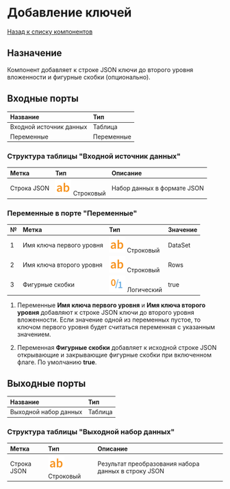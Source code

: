 # Добавление ключей

[Назад к списку компонентов](../README.md)

## Назначение

Компонент добавляет к строке JSON ключи до второго уровня вложенности и фигурные скобки (опционально).

## Входные порты

| Название                | Тип        |
|:------------------------|:-----------|
| Входной источник данных | Таблица    |
| Переменные              | Переменные |

### Структура таблицы "Входной источник данных"

| Метка         | Тип                                       | Описание                       |
|:--------------|:------------------------------------------|:-------------------------------|
| Строка JSON   | ![](./img/string.svg) Строковый           | Набор данных в формате JSON    |

### Переменные в порте "Переменные"

| № | Метка                      | Тип                                 | Значение |
|:--|:---------------------------|:------------------------------------|:---------|
| 1 | Имя ключа первого уровня   | ![](./img/string.svg) Строковый     | DataSet  |
| 2 | Имя ключа второго уровня   | ![](./img/string.svg) Строковый     | Rows     |
| 3 | Фигурные скобки            | ![](./img/logical.svg) Логический   | true     |

1. Переменные **Имя ключа первого уровня** и **Имя ключа второго уровня** добавляют к строке JSON ключи до второго уровня вложенности. Если значение одной из переменных пустое, то ключом первого уровня будет считаться переменная с указанным значением.

2. Переменная **Фигурные скобки** добавляет к исходной строке JSON открывающие и закрывающие фигурные скобки при включенном флаге. По умолчанию **true**.

## Выходные порты

| Название                | Тип         |
|:------------------------|:------------|
| Выходной набор данных   | Таблица    |

### Структура таблицы "Выходной набор данных"

| Метка         | Тип                                       | Описание                                                |
|:--------------|:------------------------------------------|:--------------------------------------------------------|
| Строка JSON   | ![](./img/string.svg) Строковый           | Результат преобразования набора данных в строку JSON    |

